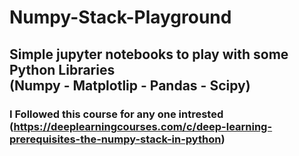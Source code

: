 # Numpy-Stack-Playground
## Simple jupyter notebooks to play with some Python Libraries <br /> (Numpy - Matplotlip - Pandas - Scipy)
### I Followed this course for any one intrested (https://deeplearningcourses.com/c/deep-learning-prerequisites-the-numpy-stack-in-python)
